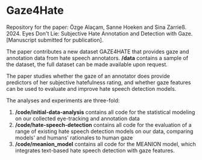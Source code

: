 # Gaze4Hate

Repository for the paper: Özge Alaçam, Sanne Hoeken and Sina Zarrieß. 2024. Eyes Don't Lie: Subjective Hate Annotation and Detection with Gaze. [Manuscript submitted for publication].

The paper contributes a new dataset GAZE4HATE that provides gaze and annotation data from hate speech annotators. **/data** contains a sample of the dataset, the full dataset can be made available upon request. 

The paper studies whether the gaze of an annotator does provide predictors of her subjective hatefulness rating, and whether gaze features can be used to evaluate and improve hate speech detection models. 

The analyses and experiments are three-fold:
1. **/code/initial-data-analysis** contains all code for the statistical modeling on our collected eye-tracking and annotation data 
2. **/code/hate-speech-detection** contains all code for the evaluation of a range of existing hate speech detection models on our data, comparing models' and humans' rationales to human gaze 
3. **/code/meanion_model** contains all code for the MEANION model, which integrates text-based hate speech detection with gaze features.